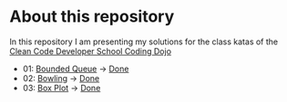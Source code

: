 # About this repository

In this repository I am presenting my solutions for the class katas of the [Clean Code Developer School Coding Dojo](https://ccd-school.de/coding-dojo/ "Coding Dojo")

+ 01: [Bounded Queue](https://ccd-school.de/en/coding-dojo/classes-katas/bounded-queue/ "Bounded Queue") -> [Done](/01_BoundedQueue/ "Project Folder")
+ 02: [Bowling](https://ccd-school.de/en/coding-dojo/classes-katas/bowling/ "Bowling") -> [Done](/02_Bowling/ "Project Folder")
+ 03: [Box Plot](https://ccd-school.de/en/coding-dojo/classes-katas/box-plot/ "Box Plot") -> [Done](/03_BoxPlot/ "Project Folder")
